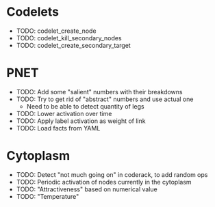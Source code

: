 # Codelets
* TODO: codelet_create_node
* TODO: codelet_kill_secondary_nodes
* TODO: codelet_create_secondary_target

# PNET
* TODO: Add some "salient" numbers with their breakdowns
* TODO: Try to get rid of "abstract" numbers and use actual one
  * Need to be able to detect quantity of legs
* TODO: Lower activation over time
* TODO: Apply label activation as weight of link
* TODO: Load facts from YAML

# Cytoplasm
* TODO: Detect "not much going on" in coderack, to add random ops
* TODO: Periodic activation of nodes currently in the cytoplasm
* TODO: "Attractiveness" based on numerical value
* TODO: "Temperature" 

